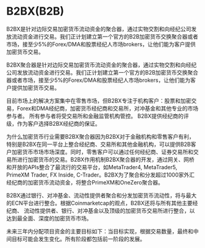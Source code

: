 # B2BX(B2B)

B2BX是针对边际交易加密货币流动资金的聚合器，通过实物交割和向经纪公司发放流动资金进行交易。我们正计划建立第一个官方的B2B加密货币交换聚合器或者市场，接至少5%的Forex/DMA和股票经纪人市场brokers，让他们能为客户提供加密货币交易。

B2BX聚合器是针对边际交易加密货币流动资金的聚合器，通过实物交割和向经纪公司发放流动资金进行交易。我们正计划建立第一个官方的B2B加密货币交换聚合器或者市场，接至少5%的Forex/DMA和股票经纪人市场brokers，让他们能为客户提供加密货币交易。

目前市场上的解决方案集中在零售市场，但B2BX专注于机构客户：股票和加密交易，Forex和DMA经纪商，加密货币经纪商和交易所，对冲基金和其他专业的市场参与者。 所有参与者将受交易所和金融监管机构管控。 B2BX提供经纪商的评级，作为客户选择B2BX经纪商的保证。

为什么加密货币行业需要B2BX聚合器因为B2BX对于金融机构和零售客户有利，特别是B2BX在同一平台上整合经纪商、交易所和其他金融机构，可以提供B2B客户加密货币市场市场深度。同时，零售客户可以通过任何经纪商、证券交易所和交易所进行加密货币的交易。B2BX作用机制B2BX聚合器的开发，通过网关、网桥和开放的APIs整合了最流行的交易平台，如MetaTrader4, MetaTrader5, PrimeXM Trader, FX Inside, C-Trader。B2BX为了聚合和分发超过1000家外汇经纪商的加密货币流动资金，将整合PrimeXM和OneZero聚合器。

B2BX通过银行、对冲基金、流动性提供者聚合和分发加密货币流动性，将与最大的ECN平台进行整合。根据Coinmarketcap的观点，B2BX还将与所有其他主要经纪商、 流动性提供者、银行、对冲基金以及顶级的加密货币交易所进行整合，以达到最全面、深度的加密货币市场。

未来三年内分配项目资金的主要目标如下：当目标实现，根据交易数量，最终和中间目标可能会发生变化。所有阶段都包括前一阶段的发展。

